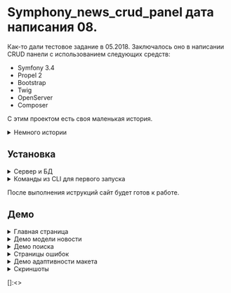 # Symphony_news_crud_panel дата написания 08.

Как-то дали тестовое задание в 05.2018. Заключалось оно в написании CRUD панели c использованием следующих средств:

 - Symfony 3.4
 - Propel 2
 - Bootstrap
 - Twig
 - OpenServer
 - Composer
 
 С этим проектом есть своя маленькая история.

<details>
  <summary>Немного истории</summary>
 
В общем что ни одного знакомого слова из списка требуемых технологий на тот момент времени в нём не было. Задание выполнил за 2 недели (1 неделю у меня отобрал Propel), а последующее собеседование провалил, но не из-за задания точно. 

В процессе выполнения задания всё прекрасно гуглилось, находилось. Курсы, видео, статьи не были проблемой. Ко всему используемому инструменту у меня не было притензий, кроме Propel.

Самым не приятным в проекте был Propel, так как я потратил неделю на генерацию моделей (эта операция обычно занимает максимум 10 минут в зависимости от сложности модели и желаемых фикстур), я впервые так сильно не взлюбил какой-то инструмент разработки (прям несовместимость какая-то чудовищная). В период написания было видно, что сообщество Propel ослабело, потому что проиграло войну за orm по-умолчанию в Symfony. В следствии чего материал по нему успел протухнуть, курсы или видеоролики по нему не записывали (Doctrine победил в 3-ьей версии Symfony), а опыта работы с подобным у меня не было. 
</details> 

## Установка

<details>
 <summary>Сервер и БД</summary>
 
 1. Конфиг Apache сервера из OpenServer
 
 ```
 <VirtualHost *:%httpport%>
   DocumentRoot    "%hostdir%/web"
   ServerName      "%host%"
   ServerAlias     "%host%" %aliases%
   ScriptAlias     /cgi-bin/ "%hostdir%/cgi-bin/"
 </VirtualHost>
 ```
 
2. Данные для подключения к БД проверьте в app/config/config.yml (c строки 47 нужные данные) 
</details> 


<details>
 <summary>Команды из CLI для первого запуска</summary>
 
1.Установите пакеты: 
```php
composer install
```
2. Импортируйте sql dump из app/propel/sql/news.sql (предполагается что БД будет называться news, а таблица article с определёнными полями).

3. Заполнение БД фейковыми данными делается командой :

```php
php  bin/console propel:fixtures:load
```

</details> 

После выполнения иструкций сайт будет готов к работе.

 
 ## Демо
 
 <details>
 <summary>Главная страница</summary>
 
![index demo][IndexDemo] 
</details> 

 <details>
 <summary>Демо модели новости</summary>
 
![edit deletedetail news][EditDeleteDetailNews] 
</details> 

 <details>
 <summary>Демо поиска</summary>
 
 Поиск упрощённый, по полному совпадению.
 
![search demo][SearchDemo] 
</details> 


 <details>
 <summary>Страницы ошибок</summary>
 
![error demo][ErrorDemo] 
</details> 

 <details>
 <summary>Демо адаптивности макета</summary>
 
![adaprive demo][AdapativeDemo] 
</details> 

 <details>
 <summary>Скриншоты</summary>
 
![][] 
</details> 



[IndexDemo]:<https://github.com/iebrosalin/public_web/blob/backend/symphony/news_crud_panel/descriptions/gif/index_demo.gif>
[EditDeleteDetailProduct]:<https://github.com/iebrosalin/public_web/blob/backend/symphony/news_crud_panel/descriptions/gif/edit_delete_detail_demo.gif>
[SearchDemo]:<https://github.com/iebrosalin/public_web/blob/backend/symphony/news_crud_panel/descriptions/gif/search_demo.gif>
[ErrorDemo]:<https://github.com/iebrosalin/public_web/blob/backend/symphony/news_crud_panel/descriptions/gif/demo_error.gif>
[AdapativeDemo]:<https://github.com/iebrosalin/public_web/blob/backend/symphony/news_crud_panel/descriptions/gif/adaprive_demo.gif>

[]:<>
